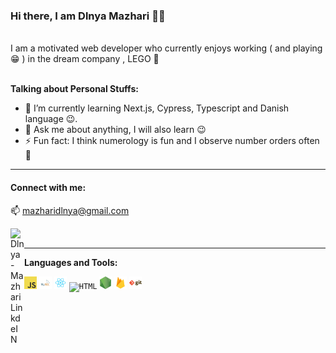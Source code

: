 ### Hi there, I am Dlnya Mazhari  🙋🏽 
<br />
I am a motivated web developer who currently enjoys working ( and playing 😁 ) in the dream company , LEGO 🤠
<br />
<br />

**Talking about Personal Stuffs:**
- 🌱 I’m currently learning Next.js, Cypress, Typescript and Danish language 😉. 
- 💬 Ask me about anything, I will also learn  😉 
- ⚡ Fun fact: I think numerology is fun and I observe number orders often 🤭 
---

#### Connect with me:

📫  mazharidlnya@gmail.com
<br />

<a href="https://www.linkedin.com/in/dlnya-mazhari-ba091620b/">
  <img align="left" alt="Dlnya-Mazhari LinkdeIN" width="22px" src="https://raw.githubusercontent.com/peterthehan/peterthehan/master/assets/linkedin.svg" />
</a>
<br />
 
 ---
 
 **Languages and Tools:**  
 
<code><img alt="javascript" height="20" src="https://raw.githubusercontent.com/github/explore/80688e429a7d4ef2fca1e82350fe8e3517d3494d/topics/javascript/javascript.png"></code>
<code><img  alt="MySQL" height="20" src="https://raw.githubusercontent.com/github/explore/80688e429a7d4ef2fca1e82350fe8e3517d3494d/topics/mysql/mysql.png" /></code>
<code><img alt="react" height="20" src="https://raw.githubusercontent.com/github/explore/80688e429a7d4ef2fca1e82350fe8e3517d3494d/topics/react/react.png"></code>
<code><img alt="HTML" height="20" src="https://upload.wikimedia.org/wikipedia/commons/thumb/1/10/CSS3_and_HTML5_logos_and_wordmarks.svg/791px-CSS3_and_HTML5_logos_and_wordmarks.svg.png"></code>
<code><img alt="nodejs" height="20" src="https://raw.githubusercontent.com/github/explore/80688e429a7d4ef2fca1e82350fe8e3517d3494d/topics/nodejs/nodejs.png"></code>
<code><img alt="firebase" height="20" src="https://raw.githubusercontent.com/github/explore/80688e429a7d4ef2fca1e82350fe8e3517d3494d/topics/firebase/firebase.png"></code>
<code><img alt="git" height="20" src="https://raw.githubusercontent.com/github/explore/80688e429a7d4ef2fca1e82350fe8e3517d3494d/topics/git/git.png"></code>
 
 
